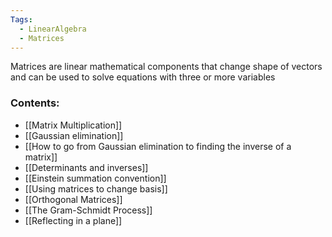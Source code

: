 ```yaml
---
Tags:
  - LinearAlgebra
  - Matrices
---
```

Matrices are linear mathematical components that change shape of vectors and can be used to solve equations with three or more variables
### Contents:
- [[Matrix Multiplication]]
- [[Gaussian elimination]]
- [[How to go from Gaussian elimination to finding the inverse of a matrix]]
- [[Determinants and inverses]]
- [[Einstein summation convention]]
- [[Using matrices to change basis]]
- [[Orthogonal Matrices]]
- [[The Gram-Schmidt Process]]
- [[Reflecting in a plane]]
